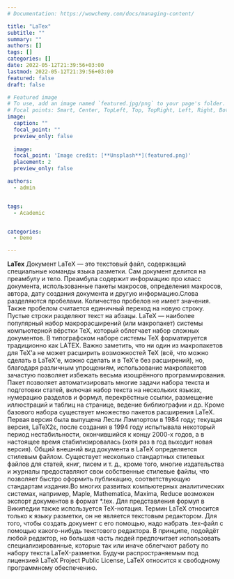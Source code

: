```yaml
---
# Documentation: https://wowchemy.com/docs/managing-content/

title: "LaTex"
subtitle: ""
summary: ""
authors: []
tags: []
categories: []
date: 2022-05-12T21:39:56+03:00
lastmod: 2022-05-12T21:39:56+03:00
featured: false
draft: false

# Featured image
# To use, add an image named `featured.jpg/png` to your page's folder.
# Focal points: Smart, Center, TopLeft, Top, TopRight, Left, Right, BottomLeft, Bottom, BottomRight.
image:
  caption: ""
  focal_point: ""
  preview_only: false
  
  image:
  focal_point: 'Image credit: [**Unsplash**](featured.png)'
  placement: 2
  preview_only: false

authors:
  - admin


tags:
  - Academic


categories:
  - Demo

---
```


**LaTex**
Документ LaTeX — это текстовый файл, содержащий специальные команды языка разметки. Сам документ делится на преамбулу и тело. Преамбула содержит информацию про класс документа, использованные пакеты макросов, определения макросов, автора, дату создания документа и другую информацию.Слова разделяются пробелами. Количество пробелов не имеет значения. Также пробелом считается единичный переход на новую строку. Пустые строки разделяют текст на абзацы. LaTeX — наиболее популярный набор макрорасширений (или макропакет) системы компьютерной вёрстки TeX, который облегчает набор сложных документов. В типографском наборе системы TeX форматируется традиционно как LAΤΕΧ. Важно заметить, что ни один из макропакетов для TeX’а не может расширить возможностей TeX (всё, что можно сделать в LaTeX’е, можно сделать и в TeX’е без расширений), но, благодаря различным упрощениям, использование макропакетов зачастую позволяет избежать весьма изощрённого программирования. Пакет позволяет автоматизировать многие задачи набора текста и подготовки статей, включая набор текста на нескольких языках, нумерацию разделов и формул, перекрёстные ссылки, размещение иллюстраций и таблиц на странице, ведение библиографии и др. Кроме базового набора существует множество пакетов расширения LaTeX. Первая версия была выпущена Лесли Лэмпортом в 1984 году; текущая версия, LaTeX2ε, после создания в 1994 году испытывала некоторый период нестабильности, окончившийся к концу 2000-х годов, а в настоящее время стабилизировалась (хотя раз в год выходит новая версия). Общий внешний вид документа в LaTeX определяется стилевым файлом. Существует несколько стандартных стилевых файлов для статей, книг, писем и т. д., кроме того, многие издательства и журналы предоставляют свои собственные стилевые файлы, что позволяет быстро оформить публикацию, соответствующую стандартам издания.Во многих развитых компьютерных аналитических системах, например, Maple, Mathematica, Maxima, Reduce возможен экспорт документов в формат *.tex. Для представления формул в Википедии также используется TeX-нотация. Термин LaTeX относится только к языку разметки, он не является текстовым редактором. Для того, чтобы создать документ с его помощью, надо набрать .tex-файл с помощью какого-нибудь текстового редактора. В принципе, подойдёт любой редактор, но большая часть людей предпочитает использовать специализированные, которые так или иначе облегчают работу по набору текста LaTeX-разметки. Будучи распространяемым под лицензией LaTeX Project Public License, LaTeX относится к свободному программному обеспечению.
